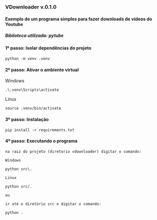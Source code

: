 ### VDownloader v.0.1.0


#### Exemplo de um programa simples para fazer downloads de vídeos do Youtube

##### Biblioteca utilizada: pytube

#### 1º passo: Isolar dependências do projeto

    python -m venv .venv


#### 2º passo: Ativar o ambiente virtual

Windows

    .\.venv\Scripts\activate


Linux

    source .venv/bin/activate


#### 3º passo: Instalação

    pip install -r requirements.txt


#### 4º passo: Executando o programa

    na raiz do projeto (diretorio vdownloader) digitar o comando:

    Windows
    
    python src\.
    
    Linux

    python src/.

    ou 

    ir até o diretório src e digitar o comando:

    python .
